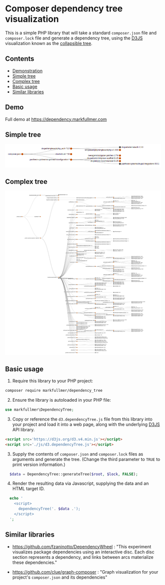 # Composer dependency tree visualization

This is a simple PHP library that will take a standard ``composer.json`` file and ``composer.lock`` file and generate a dependency tree, using the [D3JS](https://d3js.org/) visualization known as the [collapsible tree](https://observablehq.com/@d3/collapsible-tree).

## Contents

* [Demonstration](#demo)
* [Simple tree](#simple-tree)
* [Complex tree](#complex-tree)
* [Basic usage](#basic-usage)
* [Similar libraries](#similar-libraries)

## Demo

Full demo at https://dependency.markfullmer.com

## Simple tree

![Screenshot of dependency tree](composer-dependency-tree.png)

## Complex tree

![Screenshot of complex dependency tree](complex-composer-dependency-tree.jpg)

## Basic usage

1. Require this library to your PHP project:

```bash
composer require markfullmer/dependency_tree
```

2. Ensure the library is autoloaded in your PHP file:

```php
use markfullmer\DependencyTree;
```

3. Copy or reference the `d3.dependencyTree.js` file from this library into your project and load it into a web page, along with the underlying [D3JS](https://d3js.org/) API library.

```html
<script src='https://d3js.org/d3.v4.min.js'></script>
<script src='./js/d3.dependencyTree.js'></script>
```

3. Supply the contents of `composer.json` and `composer.lock` files as arguments and generate the tree. (Change the third parameter to `TRUE` to print version information.)

```php
  $data = DependencyTree::generateTree($root, $lock, FALSE);
```

4. Render the resulting data via Javascript, supplying the data and an HTML target ID.

```php
  echo '
    <script>
      dependencyTree('. $data .');
    </script>
  ';
```

## Similar libraries

* https://github.com/fzaninotto/DependencyWheel : "This experiment visualizes package dependencies using an interactive disc. Each disc section represents a dependency, and links between arcs materialize these dependencies."

* https://github.com/clue/graph-composer : "Graph visualization for your project's `composer.json` and its dependencies"
